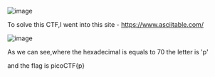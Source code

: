 ![image](https://github.com/ShayAviv/LetsWarmUp_picoCTF/assets/153393575/8bd76ca2-03e8-4073-82b0-42fd13067ddb)

To solve this CTF,I went into this site - https://www.asciitable.com/


![image](https://github.com/ShayAviv/LetsWarmUp_picoCTF/assets/153393575/3eb72573-bfd6-4cae-bba1-46eaff27c440)

As we can see,where the hexadecimal is equals to 70 the letter is 'p'

and the flag is picoCTF{p}
